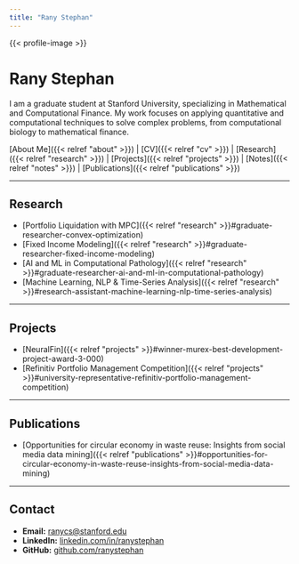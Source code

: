 ```yaml
---
title: "Rany Stephan"
---
```


{{< profile-image >}}

# Rany Stephan

I am a graduate student at Stanford University, specializing in Mathematical and Computational Finance. My work focuses on applying quantitative and computational techniques to solve complex problems, from computational biology to mathematical finance. 

[About Me]({{< relref "about" >}}) | [CV]({{< relref "cv" >}}) | [Research]({{< relref "research" >}}) | [Projects]({{< relref "projects" >}}) | [Notes]({{< relref "notes" >}}) | [Publications]({{< relref "publications" >}})

---

## Research

*   [Portfolio Liquidation with MPC]({{< relref "research" >}}#graduate-researcher-convex-optimization)
*   [Fixed Income Modeling]({{< relref "research" >}}#graduate-researcher-fixed-income-modeling)
*   [AI and ML in Computational Pathology]({{< relref "research" >}}#graduate-researcher-ai-and-ml-in-computational-pathology)
*   [Machine Learning, NLP & Time-Series Analysis]({{< relref "research" >}}#research-assistant-machine-learning-nlp-time-series-analysis)

---

## Projects

*   [NeuralFin]({{< relref "projects" >}}#winner-murex-best-development-project-award-3-000)
*   [Refinitiv Portfolio Management Competition]({{< relref "projects" >}}#university-representative-refinitiv-portfolio-management-competition)

---

## Publications

*   [Opportunities for circular economy in waste reuse: Insights from social media data mining]({{< relref "publications" >}}#opportunities-for-circular-economy-in-waste-reuse-insights-from-social-media-data-mining)

---

## Contact

*   **Email:** [ranycs@stanford.edu](mailto:ranycs@stanford.edu)
*   **LinkedIn:** [linkedin.com/in/ranystephan](https://www.linkedin.com/in/ranystephan)
*   **GitHub:** [github.com/ranystephan](https://github.com/ranystephan)
